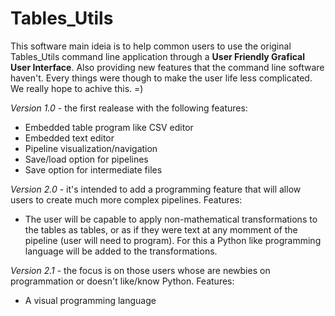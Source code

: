 # Tables_Utils

This software main ideia is to help common users to use the original Tables_Utils command line application through a **User Friendly Grafical User Interface**.
Also providing new features that the command line software haven't. Every things were though to make the user life less complicated. We really hope to achive this. =)

*Version 1.0* - the first realease with the following features:

* Embedded table program like CSV editor
* Embedded text editor
* Pipeline visualization/navigation
* Save/load option for pipelines
* Save option for intermediate files

*Version 2.0* - it's intended to add a programming feature that will allow users to create much more complex pipelines. Features:

* The user will be capable to apply non-mathematical transformations to the tables as tables, or as if they were text at any momment of the pipeline (user will need to program). For this a Python like programming language will be added to the transformations.

*Version 2.1* - the focus is on those users whose are newbies on programmation or doesn't like/know Python. Features:

* A visual programming language
